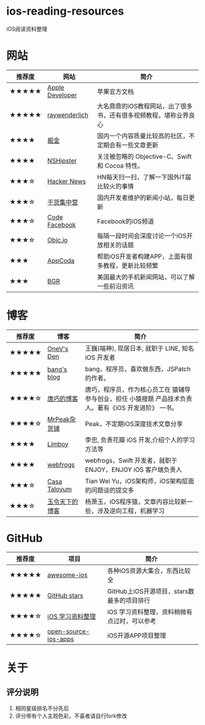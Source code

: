 # ios-reading-resources
iOS阅读资料整理

 # 网站
 
 

| 推荐度 | 网站 | 简介 | 
| -------- | -------- | -------- | 
| ★★★★★ | [Apple Developer](https://developer.apple.com/documentation/)     | 苹果官方文档     |
| ★★★★★ | [raywenderlich](https://www.raywenderlich.com/)     | 大名鼎鼎的iOS教程网站，出了很多书，还有很多视频教程，堪称业界良心     |
| ★★★★ | [掘金](https://juejin.im/timeline/ios)     | 国内一个内容质量比较高的社区，不定期会有一些文章更新     |
| ★★★★ | [NSHipster](http://nshipster.com/)     | 关注被忽略的 Objective-C、Swift 和 Cocoa 特性。     |
| ★★★☆ | [Hacker News](https://news.ycombinator.com/)     | HN每天扫一扫，了解一下国外IT届比较火的事情     |
| ★★★☆ | [干货集中营](http://gank.io/)     | 国内开发者维护的新闻小站，每日更新     |
| ★★★☆ | [Code Facebook](https://code.facebook.com/ios/)     |  Facebook的iOS频道    |
| ★★★☆ | [Objc.io](https://www.objc.io/)     |  每隔一段时间会深度讨论一个iOS开放相关的话题    |
| ★★★ | [AppCoda](http://www.appcoda.com/)     | 帮助iOS开发者构建APP，上面有很多教程，更新比较频繁     |
| ★★★ | [BGR](http://bgr.com/)     |  美国最大的手机新闻网站，可以了解一些前沿资讯    |




# 博客

| 推荐度 | 博客 | 简介 |
| -------- | -------- | -------- | 
| ★★★★★ | [OneV's Den](https://onevcat.com/#blog)     | 王巍(喵神), 现居日本, 就职于 LINE, 知名 iOS 开发者     |
| ★★★★★ | [bang's blog](http://blog.cnbang.net/)     | bang，程序员，喜欢做东西，JSPatch的作者。 | 
| ★★★★☆ | [唐巧的博客](http://blog.devtang.com/)     | 唐巧，程序员，作为核心员工在 猿辅导 参与创业，担任 小猿搜题 产品技术负责人。著有《iOS 开发进阶》 一书。     |
| ★★★★☆ | [MrPeak杂货铺](http://mrpeak.cn/)     | Peak，不定期iOS深度技术文章分享    |
| ★★★★ | [Limboy](http://limboy.me/)     | 李忠, 负责花瓣 iOS 开发,介绍个人的学习方法等    |
| ★★★★ | [webfrogs](https://blog.nswebfrog.com/)     | webfrogs，Swift 开发者，就职于 ENJOY，ENJOY iOS 客户端负责人    |
| ★★★☆ | [Casa Taloyum](https://casatwy.com/)     |  Tian Wei Yu，iOS架构师，iOS架构层面的问题谈的提交多   |
| ★★★☆ | [玉令天下的博客](http://yulingtianxia.com/)     | 杨萧玉，iOS程序猿，文章内容比较新一些，涉及逆向工程，机器学习    |

# GitHub

| 推荐度 | 项目 | 简介 |
| -------- | -------- | -------- | 
| ★★★★★ | [awesome-ios](https://github.com/vsouza/awesome-ios)     | 各种iOS资源大集合，东西比较全     |
| ★★★★★ | [GitHub stars](https://github.com/search?l=&o=desc&q=language%3AObjective-C+stars%3A%3E1000&ref=advsearch&s=stars&type=Repositories&utf8=%E2%9C%93)     | GitHub上iOS开源项目，stars数最多的项目排行    |
| ★★★★☆ | [iOS 学习资料整理](https://github.com/Aufree/trip-to-iOS)     | iOS 学习资料整理，资料稍微有点过时，可以参考     |
| ★★★★☆ | [open-source-ios-apps](https://github.com/dkhamsing/open-source-ios-apps)     | iOS开源APP项目整理    |

# 关于

## 评分说明

1. 相同星级排名不分先后
2. 评分带有个人主观色彩，不喜者请自行fork修改
